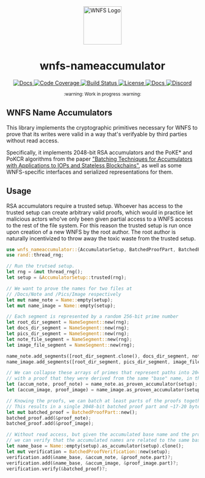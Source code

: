 <div align="center">
  <a href="https://github.com/wnfs-wg" target="_blank">
    <img src="https://raw.githubusercontent.com/wnfs-wg/rs-wnfs/main/assets/logo.png" alt="WNFS Logo" width="100" height="100"></img>
  </a>

  <h1 align="center">wnfs-nameaccumulator</h1>

  <p>
    <a href="https://crates.io/crates/wnfs-nameaccumulator">
      <img src="https://img.shields.io/crates/v/wnfs-nameaccumulator?label=crates" alt="Docs">
    </a>
    <a href="https://codecov.io/gh/wnfs-wg/rs-wnfs">
      <img src="https://codecov.io/gh/wnfs-wg/rs-wnfs/branch/main/graph/badge.svg?token=95YHXFMFF4" alt="Code Coverage"/>
    </a>
    <a href="https://github.com/wnfs-wg/rs-wnfs/actions?query=">
      <img src="https://github.com/wnfs-wg/rs-wnfs/actions/workflows/checks.yaml/badge.svg" alt="Build Status">
    </a>
    <a href="https://github.com/wnfs-wg/rs-wnfs/blob/main/LICENSE">
      <img src="https://img.shields.io/badge/License-Apache%202.0-blue.svg" alt="License">
    </a>
    <a href="https://docs.rs/wnfs">
      <img src="https://img.shields.io/static/v1?label=Docs&message=docs.rs&color=blue" alt="Docs">
    </a>
    <a href="https://discord.gg/zAQBDEq">
      <img src="https://img.shields.io/static/v1?label=Discord&message=join%20us!&color=mediumslateblue" alt="Discord">
    </a>
  </p>
</div>

<div align="center"><sub>:warning: Work in progress :warning:</sub></div>

## WNFS Name Accumulators

This library implements the cryptographic primitives necessary for WNFS to prove that its writes were valid in a way that's verifyable by third parties without read access.

Specifically, it implements 2048-bit RSA accumulators and the PoKE* and PoKCR algorithms from the paper ["Batching Techniques for Accumulators with Applications to IOPs and Stateless Blockchains"](https://eprint.iacr.org/2018/1188.pdf), as well as some WNFS-specific interfaces and serialized representations for them.

## Usage

RSA accumulators require a trusted setup. Whoever has access to the trusted setup can create arbitrary valid proofs, which would in practice let malicious actors who've only been given partial access to a WNFS access to the rest of the file system.
For this reason the trusted setup is run once upon creation of a new WNFS by the root author. The root author is naturally incentivized to throw away the toxic waste from the trusted setup.

```rust
use wnfs_nameaccumulator::{AccumulatorSetup, BatchedProofPart, BatchedProofVerification, Name, NameSegment};
use rand::thread_rng;

// Run the trutsed setup.
let rng = &mut thread_rng();
let setup = &AccumulatorSetup::trusted(rng);

// We want to prove the names for two files at
// /Docs/Note and /Pics/Image respectively
let mut name_note = Name::empty(setup);
let mut name_image = Name::empty(setup);

// Each segment is represented by a random 256-bit prime number
let root_dir_segment = NameSegment::new(rng);
let docs_dir_segment = NameSegment::new(rng);
let pics_dir_segment = NameSegment::new(rng);
let note_file_segment = NameSegment::new(rng);
let image_file_segment = NameSegment::new(rng);

name_note.add_segments([root_dir_segment.clone(), docs_dir_segment, note_file_segment]);
name_image.add_segments([root_dir_segment, pics_dir_segment, image_file_segment]);

// We can collapse these arrays of primes that represent paths into 2048-bit RSA accumulators
// with a proof that they were derived from the same "base" name, in this case the `Name::empty` above.
let (accum_note, proof_note) = name_note.as_proven_accumulator(setup);
let (accum_image, proof_image) = name_image.as_proven_accumulator(setup);

// Knowing the proofs, we can batch at least parts of the proofs together.
// This results in a single 2048-bit batched proof part and ~17-20 bytes of unbatched proof per element.
let mut batched_proof = BatchedProofPart::new();
batched_proof.add(&proof_note);
batched_proof.add(&proof_image);

// Without read access, but given the accumulated base name and the proofs,
// we can verify that the accumulated names are related to the same base name.
let name_base = Name::empty(setup).as_accumulator(setup).clone();
let mut verification = BatchedProofVerification::new(setup);
verification.add(&name_base, &accum_note, &proof_note.part)?;
verification.add(&name_base, &accum_image, &proof_image.part)?;
verification.verify(&batched_proof)?;
```
